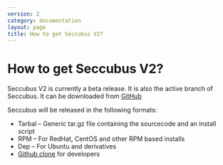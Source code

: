```yaml
---
version: 2
category: documentation
layout: page
title: How to get Seccubus V2?
---
```

# How to get Seccubus V2?

Seccubus V2 is currently a beta release. It is also the active branch of
Seccubus. It can be downloaded from
[GitHub](https://github.com/schubergphilis/Seccubus_v2/releases)

Seccubus will be released in the following formats:

  * Tarbal – Generic tar.gz file containing the sourcecode and an install script
  * RPM – For RedHat, CentOS and other RPM based installs
  * Dep – For Ubuntu and derivatives
  * [Github clone](https://github.com/schubergphilis/Seccubus_v2) for developers

